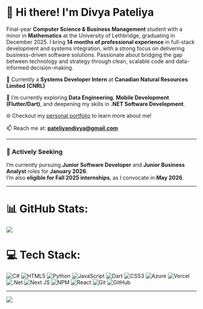 # 👋 Hi there! I'm Divya Pateliya

Final-year **Computer Science & Business Management** student with a minor in **Mathematics** at the University of Lethbridge, graduating in December 2025. I bring **14 months of professional experience** in full-stack development and systems integration, with a strong focus on delivering business-driven software solutions. Passionate about bridging the gap between technology and strategy through clean, scalable code and data-informed decision-making.

💼 Currently a **Systems Developer Intern** at **Canadian Natural Resources Limited (CNRL)**  

🌱 I’m currently exploring **Data Engineering**, **Mobile Development (Flutter/Dart)**, and deepening my skills in **.NET Software Development**.

🌐 Checkout my [personal portfolio](https://divyacodes.com/) to learn more about me!  

📫 Reach me at: **pateliyandivya@gmail.com**

---

### 🎯 Actively Seeking

I’m currently pursuing **Junior Software Developer** and **Junior Business Analyst** roles for **January 2026**.  
I’m also **eligible for Fall 2025 internships**, as I convocate in **May 2026**.

---


# 📊 GitHub Stats:
![](https://nirzak-streak-stats.vercel.app/?user=DibsTHEgreat&theme=dark&hide_border=false)<br/>

# 💻 Tech Stack:
![C#](https://img.shields.io/badge/c%23-%23239120.svg?style=for-the-badge&logo=csharp&logoColor=white) ![HTML5](https://img.shields.io/badge/html5-%23E34F26.svg?style=for-the-badge&logo=html5&logoColor=white) ![Python](https://img.shields.io/badge/python-3670A0?style=for-the-badge&logo=python&logoColor=ffdd54) ![JavaScript](https://img.shields.io/badge/javascript-%23323330.svg?style=for-the-badge&logo=javascript&logoColor=%23F7DF1E) ![Dart](https://img.shields.io/badge/dart-%230175C2.svg?style=for-the-badge&logo=dart&logoColor=white) ![CSS3](https://img.shields.io/badge/css3-%231572B6.svg?style=for-the-badge&logo=css3&logoColor=white) ![Azure](https://img.shields.io/badge/azure-%230072C6.svg?style=for-the-badge&logo=microsoftazure&logoColor=white) ![Vercel](https://img.shields.io/badge/vercel-%23000000.svg?style=for-the-badge&logo=vercel&logoColor=white) ![.Net](https://img.shields.io/badge/.NET-5C2D91?style=for-the-badge&logo=.net&logoColor=white) ![Next JS](https://img.shields.io/badge/Next-black?style=for-the-badge&logo=next.js&logoColor=white) ![NPM](https://img.shields.io/badge/NPM-%23CB3837.svg?style=for-the-badge&logo=npm&logoColor=white) ![React](https://img.shields.io/badge/react-%2320232a.svg?style=for-the-badge&logo=react&logoColor=%2361DAFB) ![Git](https://img.shields.io/badge/git-%23F05033.svg?style=for-the-badge&logo=git&logoColor=white) ![GitHub](https://img.shields.io/badge/github-%23121011.svg?style=for-the-badge&logo=github&logoColor=white)

---
[![](https://visitcount.itsvg.in/api?id=DibsTHEgreat&icon=0&color=0)](https://visitcount.itsvg.in)


<!-- Proudly created with GPRM ( https://gprm.itsvg.in ) -->
